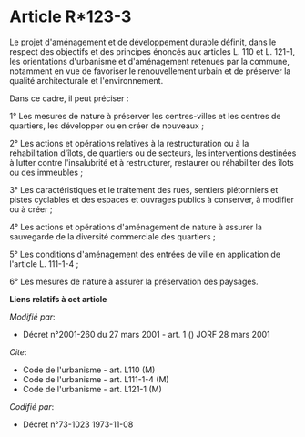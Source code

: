 # Article R*123-3

Le projet d'aménagement et de développement durable définit, dans le respect des objectifs et des principes énoncés aux
articles L. 110 et L. 121-1, les orientations d'urbanisme et d'aménagement retenues par la commune, notamment en vue de
favoriser le renouvellement urbain et de préserver la qualité architecturale et l'environnement.

Dans ce cadre, il peut préciser :

1° Les mesures de nature à préserver les centres-villes et les centres de quartiers, les développer ou en créer de nouveaux ;

2° Les actions et opérations relatives à la restructuration ou à la réhabilitation d'îlots, de quartiers ou de secteurs, les
interventions destinées à lutter contre l'insalubrité et à restructurer, restaurer ou réhabiliter des îlots ou des
immeubles ;

3° Les caractéristiques et le traitement des rues, sentiers piétonniers et pistes cyclables et des espaces et ouvrages
publics à conserver, à modifier ou à créer ;

4° Les actions et opérations d'aménagement de nature à assurer la sauvegarde de la diversité commerciale des quartiers ;

5° Les conditions d'aménagement des entrées de ville en application de l'article L. 111-1-4 ;

6° Les mesures de nature à assurer la préservation des paysages.

**Liens relatifs à cet article**

_Modifié par_:

  - Décret n°2001-260 du 27 mars 2001 - art. 1 () JORF 28 mars 2001

_Cite_:

  - Code de l'urbanisme - art. L110 (M)
  - Code de l'urbanisme - art. L111-1-4 (M)
  - Code de l'urbanisme - art. L121-1 (M)

_Codifié par_:

  - Décret n°73-1023 1973-11-08
